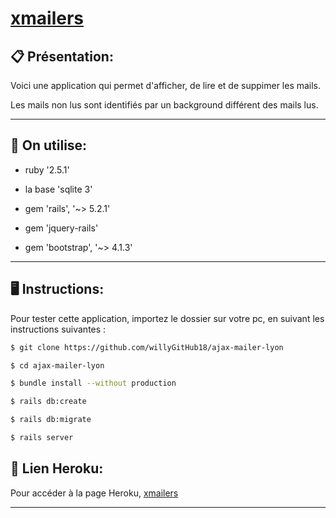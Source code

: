 # [xmailers](https://mailerx.herokuapp.com/)

## :clipboard: Présentation: 
 
 Voici une application qui permet d'afficher, de lire et de suppimer les mails.

 Les mails non lus sont identifiés par un background différent des mails lus.   

------------------------------
## :gem: On utilise: ##

* ruby '2.5.1'

* la base 'sqlite 3'

* gem 'rails', '~> 5.2.1'

* gem 'jquery-rails'

* gem 'bootstrap', '~> 4.1.3'


------------------------------
## :desktop_computer: Instructions: ##

Pour tester cette application, importez le dossier sur votre pc, en suivant les instructions suivantes :


```sh
$ git clone https://github.com/willyGitHub18/ajax-mailer-lyon

$ cd ajax-mailer-lyon

$ bundle install --without production

$ rails db:create

$ rails db:migrate

$ rails server
```

## :rocket: Lien Heroku: ##

Pour accéder à la page Heroku, [xmailers](https://mailerx.herokuapp.com/)

--------

